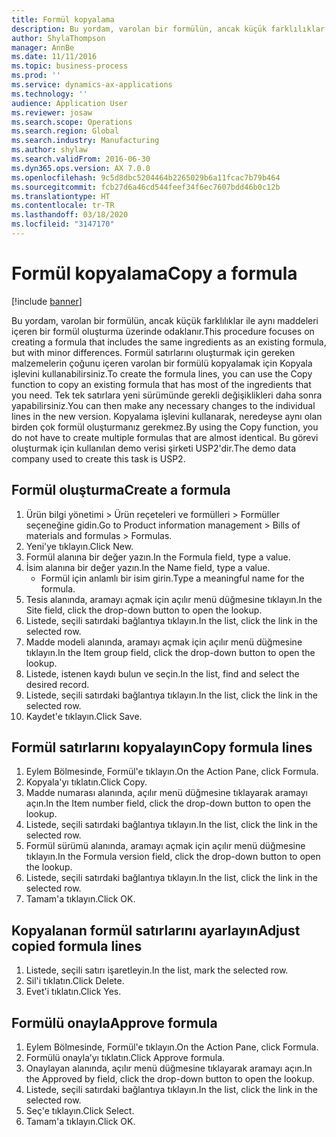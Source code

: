 ```yaml
---
title: Formül kopyalama
description: Bu yordam, varolan bir formülün, ancak küçük farklılıklar ile aynı maddeleri içeren bir formül oluşturma üzerinde odaklanır.
author: ShylaThompson
manager: AnnBe
ms.date: 11/11/2016
ms.topic: business-process
ms.prod: ''
ms.service: dynamics-ax-applications
ms.technology: ''
audience: Application User
ms.reviewer: josaw
ms.search.scope: Operations
ms.search.region: Global
ms.search.industry: Manufacturing
ms.author: shylaw
ms.search.validFrom: 2016-06-30
ms.dyn365.ops.version: AX 7.0.0
ms.openlocfilehash: 9c5d8dbc5204464b2265029b6a11fcac7b79b464
ms.sourcegitcommit: fcb27d6a46cd544feef34f6ec7607bdd46b0c12b
ms.translationtype: HT
ms.contentlocale: tr-TR
ms.lasthandoff: 03/18/2020
ms.locfileid: "3147170"
---
```

# <a name="copy-a-formula"></a><span data-ttu-id="812b2-103">Formül kopyalama</span><span class="sxs-lookup"><span data-stu-id="812b2-103">Copy a formula</span></span>

[!include [banner](../../includes/banner.md)]

<span data-ttu-id="812b2-104">Bu yordam, varolan bir formülün, ancak küçük farklılıklar ile aynı maddeleri içeren bir formül oluşturma üzerinde odaklanır.</span><span class="sxs-lookup"><span data-stu-id="812b2-104">This procedure focuses on creating a formula that includes the same ingredients as an existing formula, but with minor differences.</span></span> <span data-ttu-id="812b2-105">Formül satırlarını oluşturmak için gereken malzemelerin çoğunu içeren varolan bir formülü kopyalamak için Kopyala işlevini kullanabilirsiniz.</span><span class="sxs-lookup"><span data-stu-id="812b2-105">To create the formula lines, you can use the Copy function to copy an existing formula that has most of the ingredients that you need.</span></span> <span data-ttu-id="812b2-106">Tek tek satırlara yeni sürümünde gerekli değişiklikleri daha sonra yapabilirsiniz.</span><span class="sxs-lookup"><span data-stu-id="812b2-106">You can then make any necessary changes to the individual lines in the new version.</span></span> <span data-ttu-id="812b2-107">Kopyalama işlevini kullanarak, neredeyse aynı olan birden çok formül oluşturmanız gerekmez.</span><span class="sxs-lookup"><span data-stu-id="812b2-107">By using the Copy function, you do not have to create multiple formulas that are almost identical.</span></span> <span data-ttu-id="812b2-108">Bu görevi oluşturmak için kullanılan demo verisi şirketi USP2'dir.</span><span class="sxs-lookup"><span data-stu-id="812b2-108">The demo data company used to create this task is USP2.</span></span>


## <a name="create-a-formula"></a><span data-ttu-id="812b2-109">Formül oluşturma</span><span class="sxs-lookup"><span data-stu-id="812b2-109">Create a formula</span></span>
1. <span data-ttu-id="812b2-110">Ürün bilgi yönetimi > Ürün reçeteleri ve formülleri > Formüller seçeneğine gidin.</span><span class="sxs-lookup"><span data-stu-id="812b2-110">Go to Product information management > Bills of materials and formulas > Formulas.</span></span>
2. <span data-ttu-id="812b2-111">Yeni'ye tıklayın.</span><span class="sxs-lookup"><span data-stu-id="812b2-111">Click New.</span></span>
3. <span data-ttu-id="812b2-112">Formül alanına bir değer yazın.</span><span class="sxs-lookup"><span data-stu-id="812b2-112">In the Formula field, type a value.</span></span>
4. <span data-ttu-id="812b2-113">İsim alanına bir değer yazın.</span><span class="sxs-lookup"><span data-stu-id="812b2-113">In the Name field, type a value.</span></span>
    * <span data-ttu-id="812b2-114">Formül için anlamlı bir isim girin.</span><span class="sxs-lookup"><span data-stu-id="812b2-114">Type a meaningful name for the formula.</span></span>  
5. <span data-ttu-id="812b2-115">Tesis alanında, aramayı açmak için açılır menü düğmesine tıklayın.</span><span class="sxs-lookup"><span data-stu-id="812b2-115">In the Site field, click the drop-down button to open the lookup.</span></span>
6. <span data-ttu-id="812b2-116">Listede, seçili satırdaki bağlantıya tıklayın.</span><span class="sxs-lookup"><span data-stu-id="812b2-116">In the list, click the link in the selected row.</span></span>
7. <span data-ttu-id="812b2-117">Madde modeli alanında, aramayı açmak için açılır menü düğmesine tıklayın.</span><span class="sxs-lookup"><span data-stu-id="812b2-117">In the Item group field, click the drop-down button to open the lookup.</span></span>
8. <span data-ttu-id="812b2-118">Listede, istenen kaydı bulun ve seçin.</span><span class="sxs-lookup"><span data-stu-id="812b2-118">In the list, find and select the desired record.</span></span>
9. <span data-ttu-id="812b2-119">Listede, seçili satırdaki bağlantıya tıklayın.</span><span class="sxs-lookup"><span data-stu-id="812b2-119">In the list, click the link in the selected row.</span></span>
10. <span data-ttu-id="812b2-120">Kaydet'e tıklayın.</span><span class="sxs-lookup"><span data-stu-id="812b2-120">Click Save.</span></span>

## <a name="copy-formula-lines"></a><span data-ttu-id="812b2-121">Formül satırlarını kopyalayın</span><span class="sxs-lookup"><span data-stu-id="812b2-121">Copy formula lines</span></span>
1. <span data-ttu-id="812b2-122">Eylem Bölmesinde, Formül'e tıklayın.</span><span class="sxs-lookup"><span data-stu-id="812b2-122">On the Action Pane, click Formula.</span></span>
2. <span data-ttu-id="812b2-123">Kopyala'yı tıklatın.</span><span class="sxs-lookup"><span data-stu-id="812b2-123">Click Copy.</span></span>
3. <span data-ttu-id="812b2-124">Madde numarası alanında, açılır menü düğmesine tıklayarak aramayı açın.</span><span class="sxs-lookup"><span data-stu-id="812b2-124">In the Item number field, click the drop-down button to open the lookup.</span></span>
4. <span data-ttu-id="812b2-125">Listede, seçili satırdaki bağlantıya tıklayın.</span><span class="sxs-lookup"><span data-stu-id="812b2-125">In the list, click the link in the selected row.</span></span>
5. <span data-ttu-id="812b2-126">Formül sürümü alanında, aramayı açmak için açılır menü düğmesine tıklayın.</span><span class="sxs-lookup"><span data-stu-id="812b2-126">In the Formula version field, click the drop-down button to open the lookup.</span></span>
6. <span data-ttu-id="812b2-127">Listede, seçili satırdaki bağlantıya tıklayın.</span><span class="sxs-lookup"><span data-stu-id="812b2-127">In the list, click the link in the selected row.</span></span>
7. <span data-ttu-id="812b2-128">Tamam'a tıklayın.</span><span class="sxs-lookup"><span data-stu-id="812b2-128">Click OK.</span></span>

## <a name="adjust-copied-formula-lines"></a><span data-ttu-id="812b2-129">Kopyalanan formül satırlarını ayarlayın</span><span class="sxs-lookup"><span data-stu-id="812b2-129">Adjust copied formula lines</span></span>
1. <span data-ttu-id="812b2-130">Listede, seçili satırı işaretleyin.</span><span class="sxs-lookup"><span data-stu-id="812b2-130">In the list, mark the selected row.</span></span>
2. <span data-ttu-id="812b2-131">Sil'i tıklatın.</span><span class="sxs-lookup"><span data-stu-id="812b2-131">Click Delete.</span></span>
3. <span data-ttu-id="812b2-132">Evet'i tıklatın.</span><span class="sxs-lookup"><span data-stu-id="812b2-132">Click Yes.</span></span>

## <a name="approve-formula"></a><span data-ttu-id="812b2-133">Formülü onayla</span><span class="sxs-lookup"><span data-stu-id="812b2-133">Approve formula</span></span>
1. <span data-ttu-id="812b2-134">Eylem Bölmesinde, Formül'e tıklayın.</span><span class="sxs-lookup"><span data-stu-id="812b2-134">On the Action Pane, click Formula.</span></span>
2. <span data-ttu-id="812b2-135">Formülü onayla’yı tıklatın.</span><span class="sxs-lookup"><span data-stu-id="812b2-135">Click Approve formula.</span></span>
3. <span data-ttu-id="812b2-136">Onaylayan alanında, açılır menü düğmesine tıklayarak aramayı açın.</span><span class="sxs-lookup"><span data-stu-id="812b2-136">In the Approved by field, click the drop-down button to open the lookup.</span></span>
4. <span data-ttu-id="812b2-137">Listede, seçili satırdaki bağlantıya tıklayın.</span><span class="sxs-lookup"><span data-stu-id="812b2-137">In the list, click the link in the selected row.</span></span>
5. <span data-ttu-id="812b2-138">Seç'e tıklayın.</span><span class="sxs-lookup"><span data-stu-id="812b2-138">Click Select.</span></span>
6. <span data-ttu-id="812b2-139">Tamam'a tıklayın.</span><span class="sxs-lookup"><span data-stu-id="812b2-139">Click OK.</span></span>

